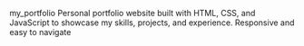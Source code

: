 my_portfolio
Personal portfolio website built with HTML, CSS, and JavaScript to showcase my skills, projects, and experience. Responsive and easy to navigate